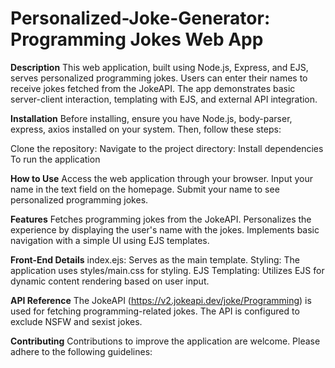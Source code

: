 # Personalized-Joke-Generator: Programming Jokes Web App
**Description**
This web application, built using Node.js, Express, and EJS, serves personalized programming jokes. Users can enter their names to receive jokes fetched from the JokeAPI. The app demonstrates basic server-client interaction, templating with EJS, and external API integration.

**Installation**
Before installing, ensure you have Node.js, body-parser, express, axios installed on your system. Then, follow these steps:

Clone the repository:
Navigate to the project directory:
Install dependencies
To run the application

**How to Use**
Access the web application through your browser.
Input your name in the text field on the homepage.
Submit your name to see personalized programming jokes.

**Features**
Fetches programming jokes from the JokeAPI.
Personalizes the experience by displaying the user's name with the jokes.
Implements basic navigation with a simple UI using EJS templates.

**Front-End Details**
index.ejs: Serves as the main template.
Styling: The application uses styles/main.css for styling.
EJS Templating: Utilizes EJS for dynamic content rendering based on user input.

**API Reference**
The JokeAPI (https://v2.jokeapi.dev/joke/Programming) is used for fetching programming-related jokes. The API is configured to exclude NSFW and sexist jokes.

**Contributing**
Contributions to improve the application are welcome. Please adhere to the following guidelines:
